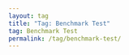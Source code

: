 ```yaml
---
layout: tag
title: "Tag: Benchmark Test"
tag: Benchmark Test
permalink: /tag/benchmark-test/
---
```

